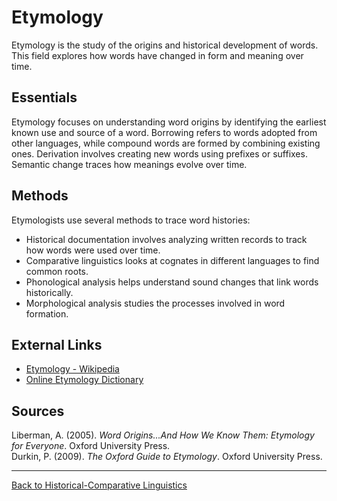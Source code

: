 # Etymology

Etymology is the study of the origins and historical development of words. This field explores how words have changed in form and meaning over time.

## Essentials

Etymology focuses on understanding word origins by identifying the earliest known use and source of a word. Borrowing refers to words adopted from other languages, while compound words are formed by combining existing ones. Derivation involves creating new words using prefixes or suffixes. Semantic change traces how meanings evolve over time.

## Methods

Etymologists use several methods to trace word histories:

- Historical documentation involves analyzing written records to track how words were used over time.
- Comparative linguistics looks at cognates in different languages to find common roots.
- Phonological analysis helps understand sound changes that link words historically.
- Morphological analysis studies the processes involved in word formation.

## External Links

- [Etymology - Wikipedia](https://en.wikipedia.org/wiki/Etymology)
- [Online Etymology Dictionary](https://www.etymonline.com/)

## Sources

Liberman, A. (2005). *Word Origins...And How We Know Them: Etymology for Everyone*. Oxford University Press.  
Durkin, P. (2009). *The Oxford Guide to Etymology*. Oxford University Press.

---

[Back to Historical-Comparative Linguistics](../README.md)
